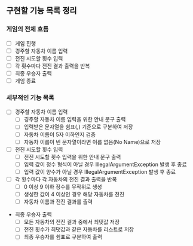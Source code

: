 ## 구현할 기능 목록 정리

### 게임의 전체 흐름

- [ ] 게임 진행
- [ ] 경주할 자동차 이름 입력
- [ ] 전진 시도할 횟수 입력
- [ ] 각 횟수마다 전진 결과 출력을 반복
- [ ] 최종 우승자 출력
- [ ] 게임 종료

### 세부적인 기능 목록

- [ ] 경주할 자동차 이름 입력
  - [ ] 경주할 자동차 이름 입력을 위한 안내 문구 출력
  - [ ] 입력받은 문자열을 쉼표(,) 기준으로 구분하여 저장
  - [ ] 자동차 이름이 5자 이하인지 검증
  - [ ] 자동차 이름이 빈 문자열이라면 이름 없음(No Name)으로 저장
- [ ] 전진 시도할 횟수 입력
  - [ ] 전진 시도할 횟수 입력을 위한 안내 문구 출력
  - [ ] 입력 값이 정수 형식이 아닐 경우 IllegalArgumentException 발생 후 종료
  - [ ] 입력 값이 양수가 아닐 경우 IllegalArgumentException 발생 후 종료
- [ ] 각 횟수마다 각 자동차의 전진 결과 출력을 반복
  - [ ] 0 이상 9 이하 정수를 무작위로 생성
  - [ ] 생성한 값이 4 이상인 경우 해당 자동차를 전진
  - [ ] 자동차 이름과 전진 결과를 출력
- 최종 우승자 출력
  - [ ] 모든 자동차의 전진 결과 중에서 최댓값 저장
  - [ ] 전진 횟수가 최댓값과 같은 자동차를 리스트로 저장
  - [ ] 최종 우승자를 쉼표로 구분하여 출력
